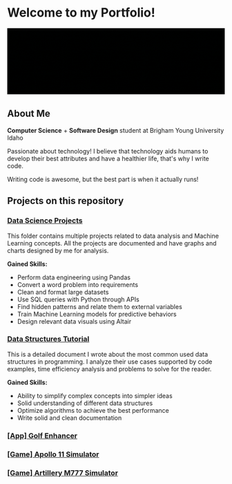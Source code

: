 # Welcome to my Portfolio!
![erick vega is software developer and data scientist](intro_erick.gif)


## About Me
__Computer Science__ + __Software Design__ student at Brigham Young University Idaho

Passionate about technology! I believe that technology aids humans to develop their best attributes and have a healthier life, that's why I write code.                                                                            

Writing code is awesome, but the best part is when it actually runs!

## Projects on this repository

### [Data Science Projects](Data%20Science%20Projects)

This folder contains multiple projects related to data analysis and Machine Learning concepts. All the projects are documented and have graphs and charts designed by me for analysis. 

__Gained Skills:__
- Perform data engineering using Pandas
- Convert a word problem into requirements
- Clean and format large datasets
- Use SQL queries with Python through APIs
- Find hidden patterns and relate them to external variables
- Train Machine Learning models for predictive behaviors
- Design relevant data visuals using Altair

### [Data Structures Tutorial](Data%20Structures%20by%20Erick)

This is a detailed document I wrote about the most common used data structures in programming. I analyze their use cases supported by code examples, time efficiency analysis and problems to solve for the reader.

__Gained Skills:__
- Ability to simplify complex concepts into simpler ideas
- Solid understanding of different data structures
- Optimize algorithms to achieve the best performance
- Write solid and clean documentation

### [[App] Golf Enhancer]([App]%20Golf%20Enhancer%20with%20CV%20and%20ML%20(Python))

### [[Game] Apollo 11 Simulator]([Game]%20Apollo%2011%20Simulator%20(C++))

### [[Game] Artillery M777 Simulator]([Game]%20Artillery%20M777%20Simulator%20(C++))



